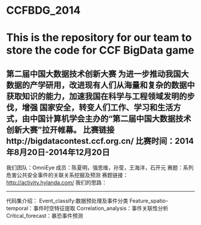 CCFBDG_2014
===========
This is the repository for our team to store the code for CCF BigData game
==========================================================================================================================
第二届中国大数据技术创新大赛 
为进一步推动我国大数据的产学研用，改进现有人们从海量和复杂的数据中获取知识的能力，加速我国在科学与工程领域发明的步伐，增强
国家安全，转变人们工作、学习和生活方式，由中国计算机学会主办的“第二届中国大数据技术创新大赛”拉开帷幕。
比赛链接http://bigdatacontest.ccf.org.cn/
比赛时间：2014年8月20日-2014年12月20日
----------------------------------------------------------------------------------------------------------------------------
我们团队：OmniEye
成员：陈夏明，强思维，孙莹，王海洋，石开元
赛题：系列危害公共安全事件的关联关系挖掘及预测 
赛题链接：http://activity.hylanda.com/
我们的思路：

-----------------------------------------------------------------------------------------------------------------------------
代码集介绍：
Event_classify:数据预处理及事件分类
Feature_spatio-temporal：事件时空特征提取
Correlation_analysis：事件关联性分析
Critical_forecast：暴恐事件预测


